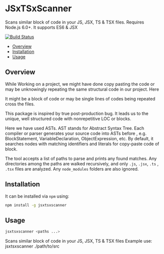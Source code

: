 # JSxTSxScanner

Scans similar block of code in your JS, JSX, TS & TSX files. Requires Node.js
6.0+. It supports ES6 & JSX

[![Build Status](https://travis-ci.org/TheRakeshPurohit/jsxtsxscanner.svg?branch=main)](https://travis-ci.org/TheRakeshPurohit/jsxtsxscanner)

* [Overview](#overview)
* [Installation](#installation)
* [Usage](#usage)

## Overview

While Working on a project, we might have done copy pasting the code or may be unknowingly repeating the same structural code in our project. Here

It might be a block of code or may be single lines of codes being repeated cross the files.

This package is inspired by true post-production bug. It leads us to the unique, well structured code with nonrepetitive LOC or blocks.

Here we have used ASTs. AST stands for Abstract Syntax Tree. Each compiler or parser generates your source code into ASTs before , e.g. BlockStatement, VariableDeclaration,
ObjectExpression, etc. By default, it searches nodes with matching identifiers
and literals for copy-paste code of block.

The tool accepts a list of paths to parse and prints any found matches. Any
directories among the paths are walked recursively, and only `.js`, `.jsx`, `.ts` , `.tsx`
files are analyzed. Any `node_modules` folders are also
ignored.

## Installation

It can be installed via `npm` using:

``` bash
npm install -g jsxtsxscanner
```

## Usage

``` bash
jsxtsxscanner <paths ...>
```

Scans similar block of code in your JS, JSX, TS & TSX files
Example use: jsxtsxscanner ./path/to/src
